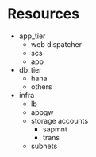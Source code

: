 # Resources

- app_tier
  - web dispatcher
  - scs
  - app
- db_tier
  - hana
  - others
- infra
  - lb
  - appgw
  - storage accounts
    - sapmnt
    - trans
  - subnets
  